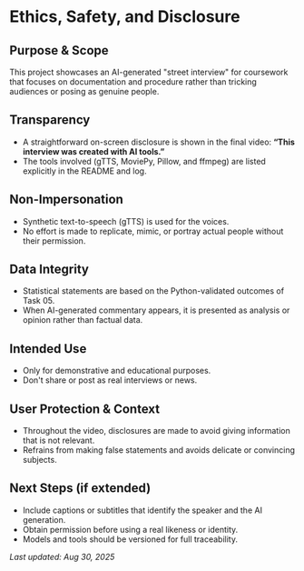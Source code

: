 # Ethics, Safety, and Disclosure

## Purpose & Scope
This project showcases an AI-generated "street interview" for coursework that focuses on documentation and procedure rather than tricking audiences or posing as genuine people.

## Transparency
- A straightforward on-screen disclosure is shown in the final video: 
  **“This interview was created with AI tools.”**
- The tools involved (gTTS, MoviePy, Pillow, and ffmpeg) are listed explicitly in the README and log.

## Non-Impersonation
- Synthetic text-to-speech (gTTS) is used for the voices.
- No effort is made to replicate, mimic, or portray actual people without their permission.

## Data Integrity
- Statistical statements are based on the Python-validated outcomes of Task 05.
- When AI-generated commentary appears, it is presented as analysis or opinion rather than factual data.

## Intended Use
- Only for demonstrative and educational purposes.
- Don't share or post as real interviews or news.

## User Protection & Context
- Throughout the video, disclosures are made to avoid giving information that is not relevant.
- Refrains from making false statements and avoids delicate or convincing subjects.

## Next Steps (if extended)
- Include captions or subtitles that identify the speaker and the AI generation.
- Obtain permission before using a real likeness or identity.
- Models and tools should be versioned for full traceability.

_Last updated: Aug 30, 2025_
